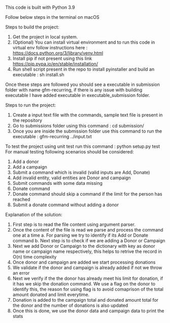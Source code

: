 This code is built with Python 3.9

Follow below steps in the terminal on macOS

Steps to build the project:
1. Get the project in local system.
2. (Optional) You can install virtual environment and to run this code in virtual env follow instructions here : https://docs.python.org/3/library/venv.html
3. Install pip if not present using this link https://pip.pypa.io/en/stable/installation/
4. Run shell script present in the repo to install pyinstaller and build an executable : sh install.sh

Once these steps are followed you should see a executable in submission folder with name gfm-recurring, if there is any issue with building executable I have added executable in executable_submission folder.

Steps to run the project:
1. Create a input text file with the commands, sample text file is present in the repository
2. Go to submissions folder using this command : cd submission/
3. Once you are inside the submission folder use this command to run the executable : gfm-recurring ../input.txt

To test the project using unit test run this command : 
        python setup.py test
For manual testing following scenarios should be considered:
1. Add a donor
2. Add a campaign
3. Submit a command which is invalid (valid inputs are Add, Donate)
4. Add invalid entity, valid entities are Donor and campaign
5. Submit commands with some data missing
6. Donate command
7. Donate command should skip a command if the limit for the person has reached
8. Submit a donate command without adding a donor

Explanation of the solution:
1. First step is to read the file content using argument parser.
2. Once the content of the file is read we parse and process the command one at a time
   a. For parsing we try to identify if its Add or Donate command
   b. Next step is to check if we are adding a Donor or Campaign
3. Next we add Donor or Campaign to the dictionary with key as donor name or campaign name respectively, this helps to retrive the record in O(n) time complexity
4. Once donor and campaign are added we start processing donations
5. We validate if the donor and campaign is already added if not we throw an error
6. Next we verify if the the donor has already meet his limit for donation, if it has we skip the donation command. We use a flag on the donor to identify this, the reason for using flag is to avoid comaprison of the total amount donated and limit everytime.
7. Donation is added to the campaign total and donated amount total for the donor and the number of donations is also updated
8. Once this is done, we use the donor data and campaign data to print the stats



